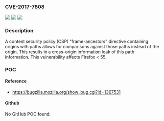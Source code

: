 ### [CVE-2017-7808](https://cve.mitre.org/cgi-bin/cvename.cgi?name=CVE-2017-7808)
![](https://img.shields.io/static/v1?label=Product&message=Firefox&color=blue)
![](https://img.shields.io/static/v1?label=Version&message=%3C%2055%20&color=brighgreen)
![](https://img.shields.io/static/v1?label=Vulnerability&message=CSP%20information%20leak%20with%20frame-ancestors%20containing%20paths&color=brighgreen)

### Description

A content security policy (CSP) "frame-ancestors" directive containing origins with paths allows for comparisons against those paths instead of the origin. This results in a cross-origin information leak of this path information. This vulnerability affects Firefox < 55.

### POC

#### Reference
- https://bugzilla.mozilla.org/show_bug.cgi?id=1367531

#### Github
No GitHub POC found.

